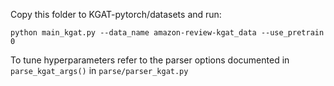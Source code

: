 Copy this folder to KGAT-pytorch/datasets and run:

`python main_kgat.py --data_name amazon-review-kgat_data --use_pretrain 0`

To tune hyperparameters refer to the parser options documented in `parse_kgat_args()` in `parse/parser_kgat.py`

